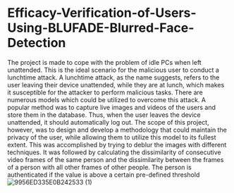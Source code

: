 
# Efficacy-Verification-of-Users-Using-BLUFADE-Blurred-Face-Detection

The project is made to cope with the problem of
idle PCs when left unattended. This is the ideal scenario for
the malicious user to conduct a lunchtime attack. A lunchtime
attack, as the name suggests, refers to the user leaving their
device unattended, while they are at lunch, which makes it
susceptible for the attacker to perform malicious tasks. There
are numerous models which could be utilized to overcome
this attack. A popular method was to capture live images and
videos of the users and store them in the database. Thus, when
the user leaves the device unattended, it should automatically
log out. The scope of this project, however, was to design and
develop a methodology that could maintain the privacy of the
user, while allowing them to utilize this model to its fullest
extent. This was accomplished by trying to deblur the images
with different techniques. It was followed by calculating the
dissimilarity of consecutive video frames of the same person
and the dissimilarity between the frames of a person with all
other frames of other people. The person is authenticated if
the value is above a certain pre-defined threshold
![9956ED335E0B242533 (1)](https://user-images.githubusercontent.com/117489265/200141001-37be531c-be4b-4979-95ca-268f5192c654.png)
